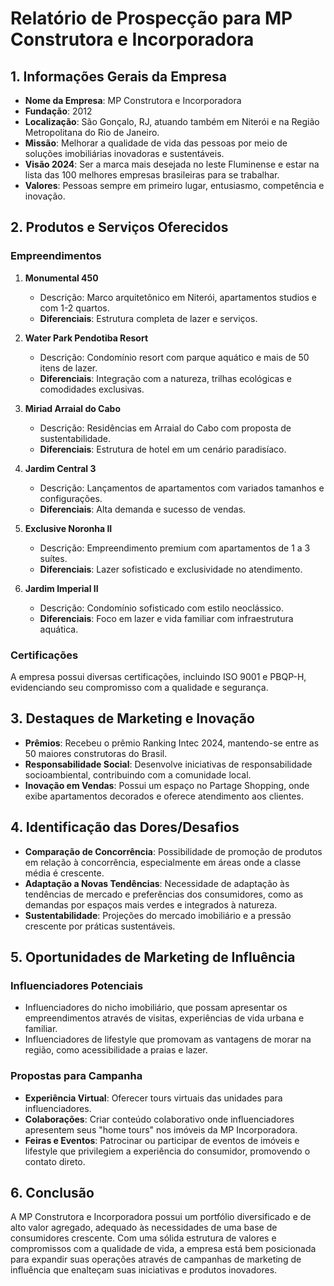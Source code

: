 # Relatório de Prospecção para MP Construtora e Incorporadora

## 1. Informações Gerais da Empresa
- **Nome da Empresa**: MP Construtora e Incorporadora
- **Fundação**: 2012
- **Localização**: São Gonçalo, RJ, atuando também em Niterói e na Região Metropolitana do Rio de Janeiro.
- **Missão**: Melhorar a qualidade de vida das pessoas por meio de soluções imobiliárias inovadoras e sustentáveis.
- **Visão 2024**: Ser a marca mais desejada no leste Fluminense e estar na lista das 100 melhores empresas brasileiras para se trabalhar.
- **Valores**: Pessoas sempre em primeiro lugar, entusiasmo, competência e inovação.

## 2. Produtos e Serviços Oferecidos
### Empreendimentos
1. **Monumental 450**
   - Descrição: Marco arquitetônico em Niterói, apartamentos studios e com 1-2 quartos.
   - **Diferenciais**: Estrutura completa de lazer e serviços.

2. **Water Park Pendotiba Resort**
   - Descrição: Condomínio resort com parque aquático e mais de 50 itens de lazer.
   - **Diferenciais**: Integração com a natureza, trilhas ecológicas e comodidades exclusivas.

3. **Miriad Arraial do Cabo**
   - Descrição: Residências em Arraial do Cabo com proposta de sustentabilidade.
   - **Diferenciais**: Estrutura de hotel em um cenário paradisíaco.

4. **Jardim Central 3**
   - Descrição: Lançamentos de apartamentos com variados tamanhos e configurações.
   - **Diferenciais**: Alta demanda e sucesso de vendas.

5. **Exclusive Noronha II**
   - Descrição: Empreendimento premium com apartamentos de 1 a 3 suítes.
   - **Diferenciais**: Lazer sofisticado e exclusividade no atendimento.

6. **Jardim Imperial II**
   - Descrição: Condomínio sofisticado com estilo neoclássico.
   - **Diferenciais**: Foco em lazer e vida familiar com infraestrutura aquática.

### Certificações
A empresa possui diversas certificações, incluindo ISO 9001 e PBQP-H, evidenciando seu compromisso com a qualidade e segurança.

## 3. Destaques de Marketing e Inovação
- **Prêmios**: Recebeu o prêmio Ranking Intec 2024, mantendo-se entre as 50 maiores construtoras do Brasil.
- **Responsabilidade Social**: Desenvolve iniciativas de responsabilidade socioambiental, contribuindo com a comunidade local.
- **Inovação em Vendas**: Possui um espaço no Partage Shopping, onde exibe apartamentos decorados e oferece atendimento aos clientes.
  
## 4. Identificação das Dores/Desafios
- **Comparação de Concorrência**: Possibilidade de promoção de produtos em relação à concorrência, especialmente em áreas onde a classe média é crescente.
- **Adaptação a Novas Tendências**: Necessidade de adaptação às tendências de mercado e preferências dos consumidores, como as demandas por espaços mais verdes e integrados à natureza.
- **Sustentabilidade**: Projeções do mercado imobiliário e a pressão crescente por práticas sustentáveis.

## 5. Oportunidades de Marketing de Influência
### Influenciadores Potenciais
- Influenciadores do nicho imobiliário, que possam apresentar os empreendimentos através de visitas, experiências de vida urbana e familiar.
- Influenciadores de lifestyle que promovam as vantagens de morar na região, como acessibilidade a praias e lazer.

### Propostas para Campanha
- **Experiência Virtual**: Oferecer tours virtuais das unidades para influenciadores.
- **Colaborações**: Criar conteúdo colaborativo onde influenciadores apresentem seus "home tours" nos imóveis da MP Incorporadora.
- **Feiras e Eventos**: Patrocinar ou participar de eventos de imóveis e lifestyle que privilegiem a experiência do consumidor, promovendo o contato direto.

## 6. Conclusão
A MP Construtora e Incorporadora possui um portfólio diversificado e de alto valor agregado, adequado às necessidades de uma base de consumidores crescente. Com uma sólida estrutura de valores e compromissos com a qualidade de vida, a empresa está bem posicionada para expandir suas operações através de campanhas de marketing de influência que enalteçam suas iniciativas e produtos inovadores.